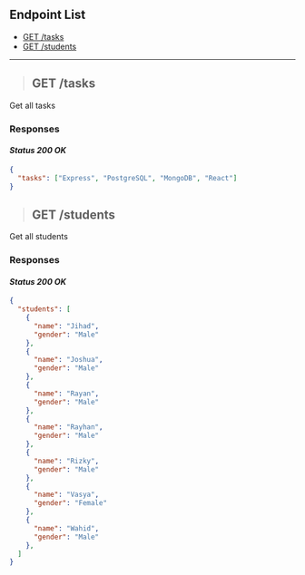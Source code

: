 ## Endpoint List

- [GET /tasks](#get-tasks)
- [GET /students](#get-students)
---

> ## GET /tasks

Get all tasks

### Responses

#### _Status 200 OK_
```json
{
  "tasks": ["Express", "PostgreSQL", "MongoDB", "React"]
}
```

> ## GET /students

Get all students

### Responses

#### _Status 200 OK_
```json
{
  "students": [
    {
      "name": "Jihad",
      "gender": "Male"
    },
    {
      "name": "Joshua",
      "gender": "Male"
    },
    {
      "name": "Rayan",
      "gender": "Male"
    },
    {
      "name": "Rayhan",
      "gender": "Male"
    },
    {
      "name": "Rizky",
      "gender": "Male"
    },
    {
      "name": "Vasya",
      "gender": "Female"
    },
    {
      "name": "Wahid",
      "gender": "Male"
    },
  ]
}
```